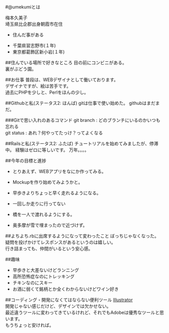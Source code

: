 #@umekumiとは

梅本久美子  
埼玉県比企郡出身朝霞市在住  
* 住んだ事がある
 - 千葉県習志野市(１年)
 - 東京都葛飾区新小岩(１年)  

##住んでいる場所で好きなところ
目の前にコンビニがある。  
裏がぶどう園。

##お仕事
普段は、WEBデザイナとして働いております。  
デザイナですが、絵は苦手です。  
過去にPHPを少しと、Perlをほんの少し。  

##Githubと私(ステータス2: ほんば)
gitは仕事で使い始めた。
githubはまだまだ。

###Gitで思い入れのあるコマンド
git branch : どのブランチにいるのかいつも忘れる  
git status : あれ？何やってたっけ？ってよくなる

##Railsと私(ステータス2: ふたば)
チュートリアルを始めてみましたが、停滞中。 経験はゼロに等しいです。
万年。。。。

##今年の目標と進捗
* とりあえず、WEBアプリをなにか作ってみる。
 - Mockupを作り始めてみようかと。
* 早歩きよりちょっと早く走れるようになる。
 - 一回しか走りに行ってない
* 橋を一人で渡れるようにする。
 - 奥多摩が雪で埋まったので近づけず。

##よちよち.rbに出席するようになって変わったこと
ぼっちじゃなくなった。  
疑問を投げかけてレスポンスがあるというのは嬉しい。  
行き詰まっても、仲間がいるという安心感。

##趣味
* 早歩きと大差ないけどランニング
* 高所恐怖症なのにトレッキング
* チキンなのにスキー
* お酒に弱くて銘柄とか全くわからないけどワイン好き

##コーディング・開発になくてはならない便利ツール
[Illustrator](http://www.adobe.com/jp/products/illustrator.html)  
開発じゃない感じだけど、デザインでは欠かせない。  
最近違うツールに変わってきているけれど、それでもAdobeは優秀なツールと思います。  
もうちょっと安ければ。
